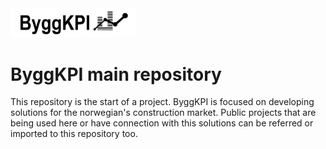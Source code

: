 <img src="Documents/Logo Black.png" alt="ByggKPI Logo" style="width: 200px" />  

# **ByggKPI main repository** 

This repository is the start of a project. ByggKPI is focused on developing solutions for the norwegian's construction market. Public projects that are being used here or have connection with this solutions can be referred or imported to this repository too.
